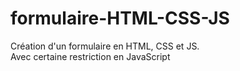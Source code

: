 # formulaire-HTML-CSS-JS

Création d'un formulaire  en HTML, CSS et JS.<br>
Avec certaine restriction en JavaScript

